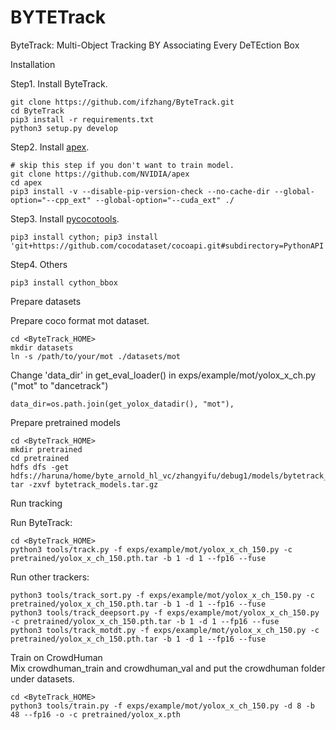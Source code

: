 # BYTETrack
ByteTrack: Multi-Object Tracking BY Associating Every DeTEction Box

<summary>Installation</summary>

Step1. Install ByteTrack.
```shell
git clone https://github.com/ifzhang/ByteTrack.git
cd ByteTrack
pip3 install -r requirements.txt
python3 setup.py develop
```

Step2. Install [apex](https://github.com/NVIDIA/apex).

```shell
# skip this step if you don't want to train model.
git clone https://github.com/NVIDIA/apex
cd apex
pip3 install -v --disable-pip-version-check --no-cache-dir --global-option="--cpp_ext" --global-option="--cuda_ext" ./
```

Step3. Install [pycocotools](https://github.com/cocodataset/cocoapi).

```shell
pip3 install cython; pip3 install 'git+https://github.com/cocodataset/cocoapi.git#subdirectory=PythonAPI'
```

Step4. Others
```shell
pip3 install cython_bbox
```

<summary>Prepare datasets</summary>

Prepare coco format mot dataset.
```shell
cd <ByteTrack_HOME>
mkdir datasets
ln -s /path/to/your/mot ./datasets/mot
```
Change 'data_dir' in get_eval_loader() in exps/example/mot/yolox_x_ch.py ("mot" to "dancetrack")
```
data_dir=os.path.join(get_yolox_datadir(), "mot"),
```


<summary>Prepare pretrained models</summary>

```shell
cd <ByteTrack_HOME>
mkdir pretrained
cd pretrained
hdfs dfs -get hdfs://haruna/home/byte_arnold_hl_vc/zhangyifu/debug1/models/bytetrack_models.tar.gz
tar -zxvf bytetrack_models.tar.gz
```

<summary>Run tracking</summary>

Run ByteTrack:

```shell
cd <ByteTrack_HOME>
python3 tools/track.py -f exps/example/mot/yolox_x_ch_150.py -c pretrained/yolox_x_ch_150.pth.tar -b 1 -d 1 --fp16 --fuse
```

Run other trackers:
```shell
python3 tools/track_sort.py -f exps/example/mot/yolox_x_ch_150.py -c pretrained/yolox_x_ch_150.pth.tar -b 1 -d 1 --fp16 --fuse
python3 tools/track_deepsort.py -f exps/example/mot/yolox_x_ch_150.py -c pretrained/yolox_x_ch_150.pth.tar -b 1 -d 1 --fp16 --fuse
python3 tools/track_motdt.py -f exps/example/mot/yolox_x_ch_150.py -c pretrained/yolox_x_ch_150.pth.tar -b 1 -d 1 --fp16 --fuse
```

<summary>Train on CrowdHuman</summary>
Mix crowdhuman_train and crowdhuman_val and put the crowdhuman folder under datasets.

```shell
cd <ByteTrack_HOME>
python3 tools/train.py -f exps/example/mot/yolox_x_ch_150.py -d 8 -b 48 --fp16 -o -c pretrained/yolox_x.pth
```

